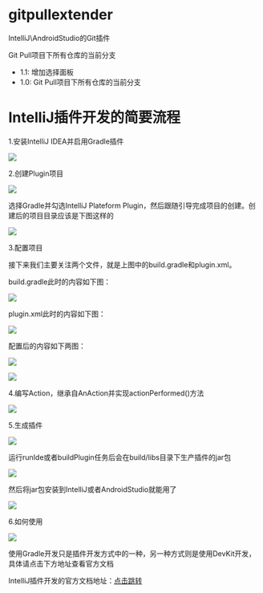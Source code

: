 # gitpullextender
IntelliJ\AndroidStudio的Git插件

Git Pull项目下所有仓库的当前分支

<ul>
    <li>1.1:
         增加选择面板</li>
    <li>1.0:
         Git Pull项目下所有仓库的当前分支</li>
</ul>

# IntelliJ插件开发的简要流程

1.安装IntelliJ IDEA并启用Gradle插件

![](assets/1.png)

2.创建Plugin项目

![](assets/2.png)

选择Gradle并勾选IntelliJ Plateform Plugin，然后跟随引导完成项目的创建。创建后的项目目录应该是下图这样的

![](assets/3.png)

3.配置项目

接下来我们主要关注两个文件，就是上图中的build.gradle和plugin.xml。

build.gradle此时的内容如下图：

![](assets/4.png)

plugin.xml此时的内容如下图：

![](assets/5.png)

配置后的内容如下两图：

![](assets/6.png)

![](assets/7.png)

4.编写Action，继承自AnAction并实现actionPerformed()方法

![](assets/8.png)

5.生成插件

![](assets/9.png)

运行runIde或者buildPlugin任务后会在build/libs目录下生产插件的jar包

![](assets/10.png)

然后将jar包安装到IntelliJ或者AndroidStudio就能用了

![](assets/11.png)

6.如何使用

![](assets/12.png)

使用Gradle开发只是插件开发方式中的一种，另一种方式则是使用DevKit开发，具体请点击下方地址查看官方文档

IntelliJ插件开发的官方文档地址：[点击跳转](http://www.jetbrains.org/intellij/sdk/docs/tutorials/build_system/prerequisites.html?_blank)

